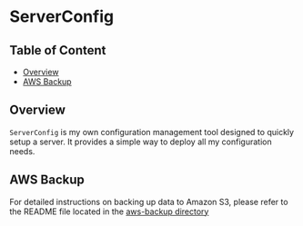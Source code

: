 # ServerConfig

## Table of Content

- [Overview](#overview)
- [AWS Backup](#aws-backup)

## Overview 
`ServerConfig` is my own configuration management tool designed to quickly setup a server. It provides a simple way to deploy all my configuration needs.

## AWS Backup
For detailed instructions on backing up data to Amazon S3, please refer to the README file located in the [aws-backup directory](aws-backup/README.md)
